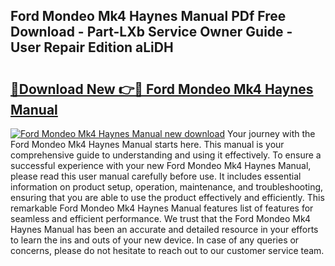 ## Ford Mondeo Mk4 Haynes Manual PDf Free Download - Part-LXb Service Owner Guide - User Repair Edition aLiDH

# <h2><a href="http://cf22742.oget.top/?id=Ford+Mondeo+Mk4+Haynes+Manual">🔗Download New 👉🔴 Ford Mondeo Mk4 Haynes Manual</a></h2>

[![Ford Mondeo Mk4 Haynes Manual new download](https://i.imgur.com/5g1atiW.png)](http://cf22742.oget.top/?id=Ford+Mondeo+Mk4+Haynes+Manual)
Your journey with the Ford Mondeo Mk4 Haynes Manual starts here. This manual is your comprehensive guide to understanding and using it effectively. To ensure a successful experience with your new Ford Mondeo Mk4 Haynes Manual, please read this user manual carefully before use. It includes essential information on product setup, operation, maintenance, and troubleshooting, ensuring that you are able to use the product effectively and efficiently. This remarkable Ford Mondeo Mk4 Haynes Manual features list of features for seamless and efficient performance. We trust that the Ford Mondeo Mk4 Haynes Manual has been an accurate and detailed resource in your efforts to learn the ins and outs of your new device. In case of any queries or concerns, please do not hesitate to reach out to our customer service team.
